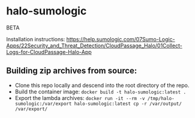 # halo-sumologic

BETA

Installation instructions: https://help.sumologic.com/07Sumo-Logic-Apps/22Security_and_Threat_Detection/CloudPassage_Halo/01Collect-Logs-for-CloudPassage-Halo-App

## Building zip archives from source:

* Clone this repo locally and descend into the root directory of the repo.
* Build the container image: `docker build -t halo-sumologic:latest .`
* Export the lambda archives: `docker run -it --rm -v /tmp/halo-sumologic:/var/export halo-sumologic:latest cp -r /var/output/ /var/export/`

<!---
#CPTAGS:community-supported integration
#TBICON:images/python_icon.png
-->
